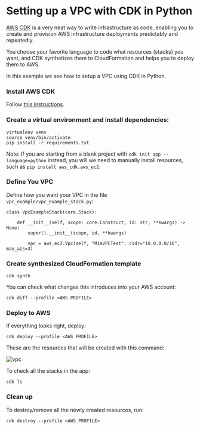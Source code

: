 # Setting up a VPC with CDK in Python

[AWS CDK](https://docs.aws.amazon.com/cdk/latest/guide/home.html) is a very neat way to write infrastructure as code, enabling you to create and provision AWS infrastructure deployments predictably and repeatedly.

You choose your favorite language to code what resources (stacks) you want, and CDK synthetizes them to CloudFormation and helps you to deploy them to AWS.

In this example we see how to setup a VPC using CDK in Python. 

### Install AWS CDK

Follow [this instructions](https://github.com/aws/aws-cdk#at-a-glance).

### Create a virtual environment and install dependencies:

```
virtualenv venv
source venv/bin/activate
pip install -r requirements.txt
```

Note: If you are starting from a blank project with `cdk init app --language=python` instead, you will we need to manually install resources, such as `pip install aws_cdk.aws_ec2`.

### Define You VPC 

Define how you want your VPC in the file `vpc_example/vpc_example_stack.py`:

```
class VpcExampleStack(core.Stack):

    def __init__(self, scope: core.Construct, id: str, **kwargs) -> None:
        super().__init__(scope, id, **kwargs)

        vpc = aws_ec2.Vpc(self, "MiaVPCTest", cidr="10.0.0.0/16", max_azs=3)
```


### Create synthesized CloudFormation template

```
cdk synth
```

You can check what changes this introduces into your AWS account:
```
cdk diff --profile <AWS PROFILE>
```

### Deploy to AWS

If everything looks right, deploy:

```
cdk deploy --profile <AWS PROFILE>
```

These are the resources that will be created with this command:

![vpc](https://github.com/bt3gl/AWS_Resources/blob/master/CDK_examples/VPC_example/imgs/vpc.png)



To check all the stacks in the app:

```
cdk ls
```

### Clean up

To destroy/remove all the newly created resources, run:

```
cdk destroy --profile <AWS PROFILE>
```

